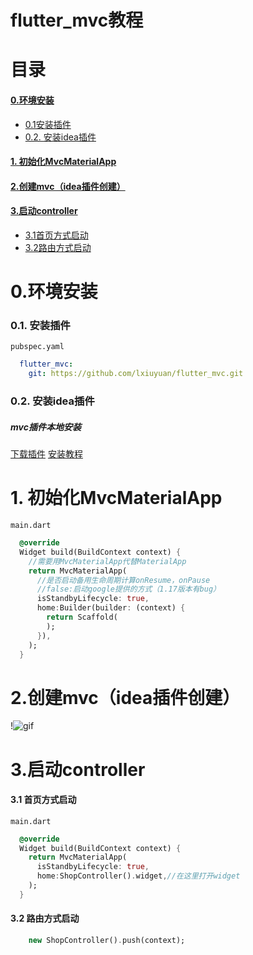 # flutter_mvc教程
# 目录

#### [0.环境安装](https://github.com/lxiuyuan/flutter_mvc/blob/master/JC.md#0%E7%8E%AF%E5%A2%83%E5%AE%89%E8%A3%85-1)
* [0.1安装插件](https://github.com/lxiuyuan/flutter_mvc/blob/master/JC.md#01-%E5%AE%89%E8%A3%85%E6%8F%92%E4%BB%B6)
* [0.2. 安装idea插件](https://github.com/lxiuyuan/flutter_mvc/blob/master/JC.md#02-%E5%AE%89%E8%A3%85idea%E6%8F%92%E4%BB%B6)
#### [1. 初始化MvcMaterialApp](https://github.com/lxiuyuan/flutter_mvc/blob/master/JC.md#1-%E5%88%9D%E5%A7%8B%E5%8C%96mvcmaterialapp-1)
#### [2.创建mvc（idea插件创建）](https://github.com/lxiuyuan/flutter_mvc/blob/master/JC.md#2%E5%88%9B%E5%BB%BAmvcidea%E6%8F%92%E4%BB%B6%E5%88%9B%E5%BB%BA-1)
#### [3.启动controller](https://github.com/lxiuyuan/flutter_mvc/blob/master/JC.md#3%E5%90%AF%E5%8A%A8controller-1)
* [3.1首页方式启动](https://github.com/lxiuyuan/flutter_mvc/blob/master/JC.md#31-%E9%A6%96%E9%A1%B5%E6%96%B9%E5%BC%8F%E5%90%AF%E5%8A%A8)
* [3.2路由方式启动](https://github.com/lxiuyuan/flutter_mvc/blob/master/JC.md#31-%E9%A6%96%E9%A1%B5%E6%96%B9%E5%BC%8F%E5%90%AF%E5%8A%A8)

# 0.环境安装
### 0.1. 安装插件
`pubspec.yaml`
```yaml
  flutter_mvc:
    git: https://github.com/lxiuyuan/flutter_mvc.git
```

### 0.2. 安装idea插件
##### mvc插件本地安装
[下载插件](https://github.com/lxiuyuan/flutter_mvc/raw/master/plugin/flutter_mvc.zip)
[安装教程](https://www.jianshu.com/p/ba154b1518ec)<br/>

# 1. 初始化MvcMaterialApp
`main.dart`
```Dart
  @override
  Widget build(BuildContext context) {
    //需要用MvcMaterialApp代替MaterialApp
    return MvcMaterialApp(
      //是否启动备用生命周期计算onResume，onPause
      //false:启动google提供的方式（1.17版本有bug）
      isStandbyLifecycle: true,
      home:Builder(builder: (context) {
        return Scaffold(
        );
      }),
    );
  }
```

# 2.创建mvc（idea插件创建）

!![gif](https://p6-juejin.byteimg.com/tos-cn-i-k3u1fbpfcp/a7a1537a01a545308da600250857b766~tplv-k3u1fbpfcp-zoom-1.image)


# 3.启动controller
#### 3.1 首页方式启动
`main.dart`
```Dart
  @override
  Widget build(BuildContext context) {
    return MvcMaterialApp(
      isStandbyLifecycle: true,
      home:ShopController().widget,//在这里打开widget
    );
  }
```
#### 3.2 路由方式启动
```Dart
    new ShopController().push(context);
```



